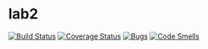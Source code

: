 # lab2
[![Build Status](https://travis-ci.org/zeropointsix/lab2.svg?branch=master)](https://travis-ci.org/zeropointsix/lab2)
[![Coverage Status](https://coveralls.io/repos/github/zeropointsix/lab2/badge.svg?branch=master)](https://coveralls.io/github/zeropointsix/lab2?branch=master)
[![Bugs](https://sonarcloud.io/api/project_badges/measure?project=egorhristoforov_testing2&metric=bugs)](https://sonarcloud.io/dashboard?id=egorhristoforov_testing2)
[![Code Smells](https://sonarcloud.io/api/project_badges/measure?project=egorhristoforov_testing2&metric=code_smells)](https://sonarcloud.io/dashboard?id=egorhristoforov_testing2)
